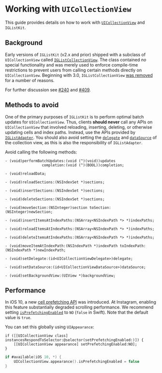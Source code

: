 # Working with `UICollectionView`

This guide provides details on how to work with [`UICollectionView`](https://developer.apple.com/reference/uikit/uicollectionview) and `IGListKit`.

## Background

Early versions of `IGListKit` (v2.x and prior) shipped with a subclass of `UICollectionView` called [`IGListCollectionView`](https://github.com/Instagram/IGListKit/blob/2.1.0/Source/IGListCollectionView.h). The class contained *no* special functionality and was merely used to enforce compile-time restrictions to prevent users from calling certain methods directly on `UICollectionView`. Beginning with 3.0, `IGListCollectionView` [was removed](https://github.com/Instagram/IGListKit/commit/2284ce389708f62d99f48ff2ec15644f1ec59537) for a number of reasons.

For further discussion see [#240](https://github.com/Instagram/IGListKit/issues/240) and [#409](https://github.com/Instagram/IGListKit/issues/409).

## Methods to avoid

One of the primary purposes of `IGListKit` is to perform optimal batch updates for `UICollectionView`. Thus, clients **should never** call any APIs on `UICollectionView` that involved reloading, inserting, deleting, or otherwise updating cells and index paths. Instead, use the APIs provided by [`IGListAdapter`](https://instagram.github.io/IGListKit/Classes/IGListAdapter.html). You should also avoid setting the [`delegate`](https://developer.apple.com/reference/uikit/uicollectionview/1618033-delegate) and [`dataSource`](https://developer.apple.com/reference/uikit/uicollectionview/1618091-datasource) of the collection view, as this is also the responsibility of `IGListAdapter`.

Avoid calling the following methods:

```objc
- (void)performBatchUpdates:(void (^)(void))updates
                 completion:(void (^)(BOOL))completion;

- (void)reloadData;

- (void)reloadSections:(NSIndexSet *)sections;

- (void)insertSections:(NSIndexSet *)sections;

- (void)deleteSections:(NSIndexSet *)sections;

- (void)moveSection:(NSInteger)section toSection:(NSInteger)newSection;

- (void)insertItemsAtIndexPaths:(NSArray<NSIndexPath *> *)indexPaths;

- (void)reloadItemsAtIndexPaths:(NSArray<NSIndexPath *> *)indexPaths;

- (void)deleteItemsAtIndexPaths:(NSArray<NSIndexPath *> *)indexPaths;

- (void)moveItemAtIndexPath:(NSIndexPath *)indexPath toIndexPath:(NSIndexPath *)newIndexPath;

- (void)setDelegate:(id<UICollectionViewDelegate>)delegate;

- (void)setDataSource:(id<UICollectionViewDataSource>)dataSource;

- (void)setBackgroundView:(UIView *)backgroundView;
```

## Performance

In iOS 10, a new [cell prefetching API](https://developer.apple.com/reference/uikit/uicollectionviewdatasourceprefetching) was introduced. At Instagram, enabling this feature substantially degraded scrolling performance. We recommend setting [`isPrefetchingEnabled`](https://developer.apple.com/reference/uikit/uicollectionview/1771771-isprefetchingenabled) to `NO` (`false` in Swift). Note that the default value is `true`.

You can set this globally using `UIAppearance`:

```objc
if ([[UICollectionView class] instancesRespondToSelector:@selector(setPrefetchingEnabled:)]) {
    [[UICollectionView appearance] setPrefetchingEnabled:NO];
}
```

```swift
if #available(iOS 10, *) {
    UICollectionView.appearance().isPrefetchingEnabled = false
}
```
